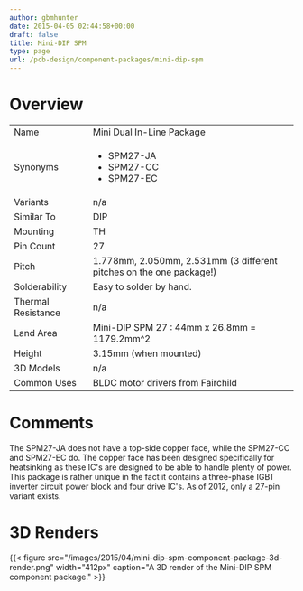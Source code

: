 ```yaml
---
author: gbmhunter
date: 2015-04-05 02:44:58+00:00
draft: false
title: Mini-DIP SPM
type: page
url: /pcb-design/component-packages/mini-dip-spm
---
```


# Overview


<table>
<tbody>
<tr>
<td >Name</td>
<td >Mini Dual In-Line Package
</td>
</tr>
<tr >
<td >Synonyms</td>
<td>
    <ul>
        <li>SPM27-JA</li>
        <li>SPM27-CC</li>
        <li>SPM27-EC</li>
    </ul>
</td>
</tr>
<tr >

<td >Variants
</td>

<td >n/a
</td>
</tr>
<tr>
<td>Similar To</td>
<td>DIP</td>
</tr>
<tr>
<td>Mounting</td>
<td>TH</td>
</tr>
<tr>
<td>Pin Count
</td>
<td>27</td>
</tr>
<tr>
<td>Pitch</td>

<td >1.778mm, 2.050mm, 2.531mm (3 different pitches on the one package!)
</td>
</tr>
<tr >

<td >Solderability
</td>

<td >Easy to solder by hand.
</td>
</tr>
<tr >

<td >Thermal Resistance
</td>

<td >n/a
</td>
</tr>
<tr >

<td >Land Area
</td>

<td >Mini-DIP SPM 27 : 44mm x 26.8mm = 1179.2mm^2
</td>
</tr>
<tr >

<td >Height
</td>

<td >3.15mm (when mounted)
</td>
</tr>
<tr >
<td >3D Models</td>
<td >n/a</td>
</tr>
<tr>
<td >Common Uses</td>
<td>BLDC motor drivers from Fairchild</td>
</tr>
</tbody>
</table>

# Comments

The SPM27-JA does not have a top-side copper face, while the SPM27-CC and SPM27-EC do. The copper face has been designed specifically for heatsinking as these IC's are designed to be able to handle plenty of power. This package is rather unique in the fact it contains a three-phase IGBT inverter circuit power block and four drive IC's. As of 2012, only a 27-pin variant exists.

# 3D Renders

{{< figure src="/images/2015/04/mini-dip-spm-component-package-3d-render.png" width="412px" caption="A 3D render of the Mini-DIP SPM component package."  >}}
